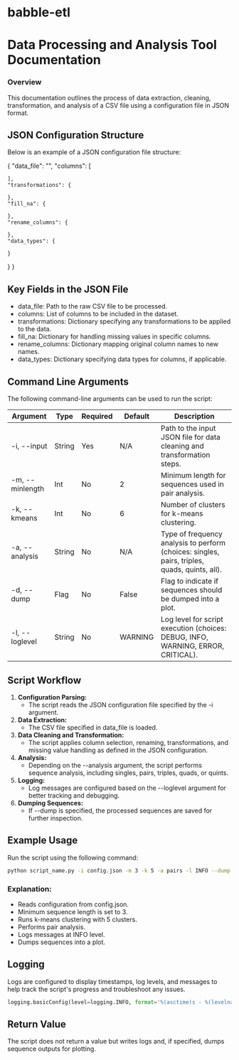 # babble-etl

# Data Processing and Analysis Tool Documentation

### Overview

This documentation outlines the process of data extraction, cleaning, transformation, and analysis of a CSV file using a configuration file in JSON format.


## JSON Configuration Structure
Below is an example of a JSON configuration file structure:

{
    "data_file": "",
    "columns": [
        
    ],
    "transformations": {

    },
    "fill_na": {

    },
    "rename_columns": {

    },
    "data_types": {

    }
}
}


## Key Fields in the JSON File
* data_file: Path to the raw CSV file to be processed.
* columns: List of columns to be included in the dataset.
* transformations: Dictionary specifying any transformations to be applied to the data.
* fill_na: Dictionary for handling missing values in specific columns.
* rename_columns: Dictionary mapping original column names to new names.
* data_types: Dictionary specifying data types for columns, if applicable.


## Command Line Arguments

The following command-line arguments can be used to run the script:

| Argument         | Type   | Required | Default | Description                                                                                   |
|------------------|--------|----------|---------|-----------------------------------------------------------------------------------------------|
| -i, --input      | String | Yes      | N/A     | Path to the input JSON file for data cleaning and transformation steps.                       |
| -m, --minlength  | Int    | No       | 2       | Minimum length for sequences used in pair analysis.                                           |
| -k, --kmeans     | Int    | No       | 6       | Number of clusters for k-means clustering.                                                    |
| -a, --analysis   | String | No       | N/A     | Type of frequency analysis to perform (choices: singles, pairs, triples, quads, quints, all). |
| -d, --dump       | Flag   | No       | False   | Flag to indicate if sequences should be dumped into a plot.                                   |
| -l, --loglevel   | String | No       | WARNING | Log level for script execution (choices: DEBUG, INFO, WARNING, ERROR, CRITICAL).              |


## Script Workflow

1. **Configuration Parsing:**
    * The script reads the JSON configuration file specified by the -i argument.
2. **Data Extraction:**
    * The CSV file specified in data_file is loaded.
3. **Data Cleaning and Transformation:**
    * The script applies column selection, renaming, transformations, and missing value handling as defined in the JSON configuration.
4. **Analysis:**
    * Depending on the --analysis argument, the script performs sequence analysis, including singles, pairs, triples, quads, or quints.
5. **Logging:**
    * Log messages are configured based on the --loglevel argument for better tracking and debugging.
6. **Dumping Sequences:**
    * If --dump is specified, the processed sequences are saved for further inspection.


## Example Usage

Run the script using the following command:

```bash
python script_name.py -i config.json -m 3 -k 5 -a pairs -l INFO --dump
```

### Explanation:
* Reads configuration from config.json.
* Minimum sequence length is set to 3.
* Runs k-means clustering with 5 clusters.
* Performs pair analysis.
* Logs messages at INFO level.
* Dumps sequences into a plot.


## Logging

Logs are configured to display timestamps, log levels, and messages to help track the script's progress and troubleshoot any issues.

```python
logging.basicConfig(level=logging.INFO, format='%(asctime)s - %(levelname)s - %(message)s')
```


## Return Value

The script does not return a value but writes logs and, if specified, dumps sequence outputs for plotting.
